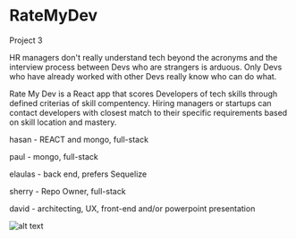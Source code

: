 # RateMyDev
Project 3 

HR managers don't really understand tech beyond the acronyms and the interview process between Devs who are strangers is arduous. Only Devs who have already worked with other Devs really know who can do what.

Rate My Dev is a React app that scores Developers of tech skills through defined criterias of skill compentency. Hiring managers or startups can contact developers with closest match to their specific requirements based on skill location and mastery.


hasan - REACT and mongo, full-stack

paul - mongo, full-stack

elaulas - back end, prefers Sequelize 

sherry - Repo Owner, full-stack

david - architecting, UX, front-end and/or powerpoint presentation

![alt text](https://raw.githubusercontent.com/xxsherryyy/RateMyDev/blob/master/image.png)

